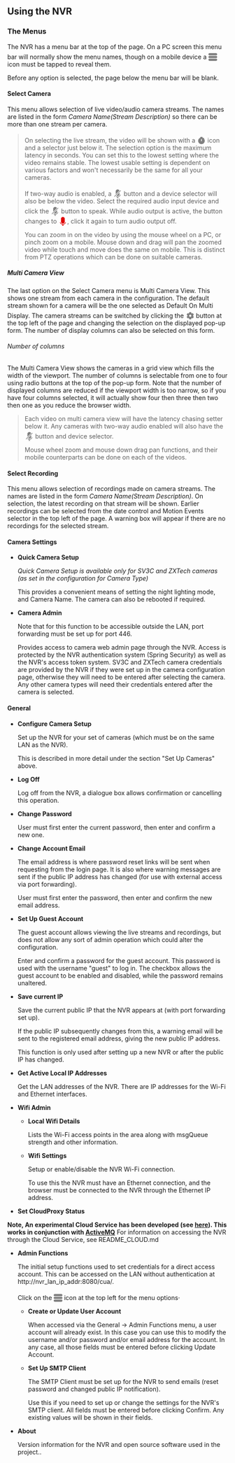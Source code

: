 ## Using the NVR

### The Menus

The NVR has a menu bar at the top of the page. On a PC screen
this menu bar will normally show the menu names, though on a mobile
device a <img src="README.images/hamburger-2-svgrepo-com.svg" width="20"  style="position: relative; top: 5px"></img> icon must be tapped to reveal them.

Before any option is selected, the
page below the menu bar will be blank.

#### Select Camera
This menu allows selection of live video/audio camera streams. The names
are listed in the form <i>Camera Name(Stream Description)</i>
so there can be more than one stream per camera.

> On selecting the live stream, the video will be shown with a
<img src="README.images/stopwatch-svgrepo-com.svg" width="20"  style="position: relative; top: 5px"></img>
icon and a selector just below it. The selection option is the maximum
> latency in seconds. You can set this to the lowest setting where the video remains stable.
> The lowest usable setting is dependent on various factors and won't
> necessarily be the same for all your cameras.
>
> If two-way audio is enabled, a <img src="README.images/microphone-off-svgrepo-com.svg" width="20"  style="position: relative; top: 5px"></img>
> button and a device selector will also be below the video. Select the required audio input
> device and click the <img src="README.images/microphone-off-svgrepo-com.svg" width="20"  style="position: relative; top: 5px"></img> button to
> speak. While audio output is active, the button changes to <img src="README.images/microphone-svgrepo-com.svg" width="20"  style="position: relative; top: 5px"></img>,
> click it again to turn audio output off.
>
> You can zoom in on the video by using the mouse wheel on a PC, or pinch zoom on a mobile. Mouse down and drag will pan the zoomed video while
> touch and move does the same on mobile. This is distinct from PTZ operations which can be done on suitable cameras.

##### Multi Camera View
The last option on the Select Camera menu is Multi Camera View. This shows one stream
from each camera in the configuration. The default stream shown
for a camera will be the one selected as Default On Multi Display.
The camera streams can be switched by clicking the
<img src="README.images/settings-svgrepo-com.svg" width="20"  style="position: relative; top: 5px"></img>
button at the top left of the page and changing the selection on the displayed pop-up form.
The number of display columns can also be selected on this form.
###### Number of columns
The Multi Camera View shows the cameras in a grid view which fills the width of the
viewport. The number of columns is selectable from one to four using radio buttons at the top 
of the pop-up form. Note that the number of displayed columns are reduced if the 
viewport width is too narrow, so if you have four columns selected, it will
actually show four then three then two then one as you reduce the browser width. 
> Each video on multi camera view will have the latency chasing setter below it. Any
> cameras with two-way audio enabled will also have the <img src="README.images/microphone-off-svgrepo-com.svg" width="20"  style="position: relative; top: 5px"></img> button and device selector.
>
> Mouse wheel zoom and mouse down drag pan functions, and their mobile counterparts can be done on each of the videos.
#### Select Recording
This menu allows selection of recordings made on camera streams.
The names
are listed in the form <i>Camera Name(Stream Description)</i>.
On selection, the latest recording on that stream will be shown.
Earlier recordings can be selected from the date control and Motion
Events selector in the top left of the page. A warning box will appear if there are no recordings for the selected stream.

#### Camera Settings
* **Quick Camera Setup**

  <i>Quick Camera Setup is available only for SV3C and ZXTech cameras (as set in the
  configuration for Camera Type)</i>

  This provides a convenient means of setting the night lighting mode, and Camera Name.
  The camera can also be rebooted if required.
* **Camera Admin**

  Note that for this function to be accessible outside the LAN, port forwarding must be set up for port 446.

  Provides access to camera web admin page through the NVR. Access is
  protected by the NVR authentication system (Spring Security) as well as the NVR's access token system. SV3C
  and ZXTech camera credentials are provided by the NVR if they
  were set up in the camera configuration page, otherwise they will need to be entered after selecting the camera.
  Any other camera types will need their credentials entered after the camera is selected.

#### General
* **Configure Camera Setup**

  Set up the NVR for your set of cameras (which must be on the same LAN as the NVR).

  This is described in more detail under the section "Set Up Cameras" above.
* **Log Off**

  Log off from the NVR, a dialogue box allows confirmation or cancelling this operation.
* **Change Password**

  User must first enter the current password, then enter and confirm a new one.
* **Change Account Email**

  The email address is where password reset links will be sent when requesting from the login page. It is also where warning messages are sent if the public IP address has changed (for use with external access via port forwarding).

  User must first enter the password, then enter and confirm the new email address.
* **Set Up Guest Account**

  The guest account allows viewing the live streams and recordings, but does not allow any sort of admin operation which could alter the configuration.

  Enter and confirm a password for the guest account. This password
  is used with the username "guest" to log in. The checkbox allows the guest account to be enabled and disabled, while the password remains unaltered.

* **Save current IP**

  Save the current public IP that the NVR appears at (with port forwarding set up).

  If the public IP subsequently changes from this, a warning email will be sent to the registered
  email address, giving the new public IP address.

  This function is only used after setting up a new NVR or after the public IP has changed.
* **Get Active Local IP Addresses**

  Get the LAN addresses of the NVR. There are IP addresses for the Wi-Fi and Ethernet interfaces.
* **Wifi Admin**
    * **Local Wifi Details**

      Lists the Wi-Fi access points in the area along with msgQueue strength and other information.
    * **Wifi Settings**

      Setup or enable/disable the NVR Wi-Fi connection.

      To use this the NVR must have an Ethernet connection, and the browser must be connected to the NVR through the Ethernet IP address.
* **Set CloudProxy Status**

**Note, An experimental Cloud Service has been developed (see <a href="https://github.com/richard-austin/cloud-server">here</a>). This works in conjunction with <a href="https://github.com/richard-austin/activemq-for-cloud-service">ActiveMQ</a>**
For information on accessing the NVR through the Cloud Service, see README_CLOUD.md
* **Admin Functions**

  The initial setup functions used to set credentials for a direct access account.
  This can be accessed on the LAN without authentication at http://nvr_lan_ip_addr:8080/cua/.

  Click on the <img src="README.images/hamburger-2-svgrepo-com.svg" width="20"  style="position: relative; top: 5px"></img> icon at the top left for the menu options·
    * **Create or Update User Account**

      When accessed via the General -> Admin Functions menu, a user account will already exist.
      In this case you can use this to modify the username and/or password and/or email address for the account.
      In any case, all those fields must be entered before clicking Update Account.
    * **Set Up SMTP Client**

      The SMTP Client must be set up for the NVR to send emails (reset password and changed public IP notification).

      Use this if you need to set up or change the settings for the NVR's SMTP client.
      All fields must be entered before clicking Confirm. Any existing values will be
      shown in their fields.
* **About**

  Version information for the NVR and open source software used in the project..
